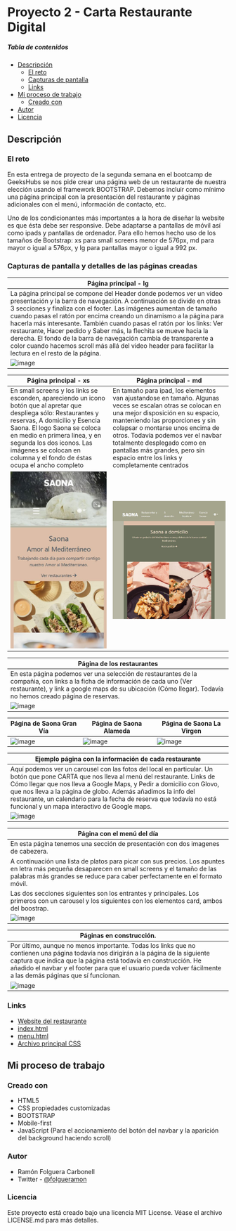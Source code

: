 # Proyecto 2 - Carta Restaurante Digital 


##### Tabla de contenidos

- [Descripción](#descripción)
  - [El reto](#el-reto)
  - [Capturas de pantalla](#capturas-pantalla)
  - [Links](#links)
- [Mi proceso de trabajo](#mi-processo)
  - [Creado con](#creado-con)
- [Autor](#autor)
- [Licencia](#licencia)




## Descripción

### El reto

En esta entrega de proyecto de la segunda semana en el bootcamp de GeeksHubs se nos pide crear una página web de un restaurante de nuestra elección usando el framework BOOTSTRAP. Debemos incluir como mínimo una página principal con la presentación del restaurante y páginas adicionales con el menú, información de contacto, etc.

Uno de los condicionantes más importantes a la hora de diseñar la website es que ésta debe ser responsive. Debe adaptarse a pantallas de móvil así como ipads y pantallas de ordenador. Para ello hemos hecho uso de los tamaños de Bootstrap: xs para small screens menor de 576px, md para mayor o igual a 576px, y lg para pantallas mayor o igual a 992 px.

### Capturas de pantalla y detalles de las páginas creadas
|Página principal - lg|
|-|
|La página principal se compone del Header donde podemos ver un video presentación y la barra de navegación. A continuación se divide en otras 3 secciones y finaliza con el footer. Las imágenes aumentan de tamaño cuando pasas el ratón por encima creando un dinamismo a la página para hacerla más interesante. También cuando pasas el ratón por los links: Ver restaurante, Hacer pedido y Saber más, la flechita se mueve hacia la derecha. El fondo de la barra de navegación cambia de transparente a color cuando hacemos scroll más allá del video header para facilitar la lectura en el resto de la página.|
|![image](./img/readme/index.png)|

|Página principal - xs| Página principal - md|
|-|-|
|En small screens y los links se esconden, apareciendo un icono botón que al apretar que despliega sólo: Restaurantes y reservas, A domicilio y Esencia Saona. El logo Saona se coloca en medio en primera linea, y en segunda los dos iconos. Las imágenes se colocan en columna y el fondo de éstas ocupa el ancho completo|En tamaño para ipad, los elementos van ajustandose en tamaño. Algunas veces se escalan otras se colocan en una mejor disposición en su espacio, manteniendo las proporciones y sin colapsar o montarse unos encima de otros. Todavía podemos ver el navbar totalmente desplegado como en pantallas más grandes, pero sin espacio entre los links y completamente centrados|
|![image](./img/readme/main-navbar-movil.JPG)|![image](./img/readme/main-ipad.JPG)|


|Página de los restaurantes|
|-|
|En esta página podemos ver una selección de restaurantes de la compañia, con links a la ficha de información de cada uno (Ver restaurante), y link a google maps de su ubicación (Cómo llegar). Todavía no hemos creado página de reservas.|
|![image](https://user-images.githubusercontent.com/53578007/215543986-9d46925b-c4f2-4563-b417-8a7ace783ac0.png)|

|Página de Saona Gran Vía|Página de Saona Alameda|Página de Saona La Virgen|
|-|-|-|
|![image](https://user-images.githubusercontent.com/53578007/215544067-fc248fce-146c-408d-ac3d-76862d01206d.png)|![image](https://user-images.githubusercontent.com/53578007/215544178-d27b47fc-1dfb-4be9-8c63-55b8be5f161f.png)|![image](https://user-images.githubusercontent.com/53578007/215544275-402b0d4d-9ff7-4446-a363-7c7e8bc4a7fb.png)|

|Ejemplo página con la información de cada restaurante|
|-|
|Aquí podemos ver un carousel con las fotos del local en particular. Un botón que pone CARTA que nos lleva al menú del restaurante. Links de Cómo llegar que nos lleva a Google Maps, y Pedir a domicilio con Glovo, que nos lleva a la página de globo. Además añadimos la info del restaurante, un calendario para la fecha de reserva que todavía no está funcional y un mapa interactivo de Google maps.|
|![image](https://user-images.githubusercontent.com/53578007/215544067-fc248fce-146c-408d-ac3d-76862d01206d.png)|

|Página con el menú del día|
|-|
|En esta página tenemos una sección de presentación con dos imagenes de cabezera.|
|A continuación una lista de platos para picar con sus precios. Los apuntes en letra más pequeña desaparecen en small screens y el tamaño de las palabras más grandes se reduce para caber perfectamente en el formato móvil.|
|Las dos secciones siguientes son los entrantes y principales. Los primeros con un carousel y los siguientes con los elementos card, ambos del boostrap.|
|![image](./img/readme/Menu.png)|

|Páginas en construcción.|
|-|
|Por último, aunque no menos importante. Todas los links que no contienen una página todavía nos dirigirán a la página de la siguiente captura que indica que la página está todavía en construcción. He añadido el navbar y el footer para que el usuario pueda volver fácilmente a las demás páginas que sí funcionan.|
|![image](https://user-images.githubusercontent.com/53578007/215540606-a0694485-ddd8-4340-8d44-7ce271243770.png)|

### Links

- [Website del restaurante](https://ramonfolguera.github.io/rfc-geekshubs-fsd-val-proyecto2-26012023/)
- [index.html](https://github.com/RamonFolguera/rfc-geekshubs-fsd-val-proyecto2-26012023/blob/master/index.html)
- [menu.html](https://github.com/RamonFolguera/rfc-geekshubs-fsd-val-proyecto2-26012023/blob/master/pages/menu.html)
- [Archivo principal CSS](https://github.com/RamonFolguera/rfc-geekshubs-fsd-val-proyecto2-26012023/blob/master/css/style.css)


## Mi proceso de trabajo

### Creado con

- HTML5
- CSS propiedades customizadas
- BOOTSTRAP 
- Mobile-first 
- JavaScript (Para el accionamiento del botón del navbar y la aparición del background haciendo scroll)

### Autor

- Ramón Folguera Carbonell
- Twitter - [@folgueramon](https://twitter.com/Folgueramon)

### Licencia

Este proyecto está creado bajo una licencia MIT License. Véase el archivo LICENSE.md para más detalles.



